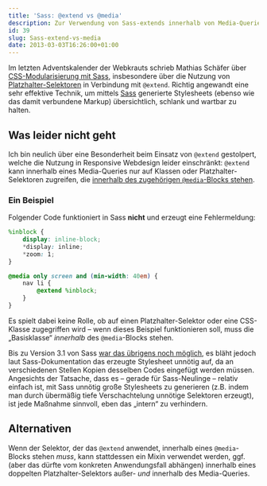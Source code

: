 ```yaml
---
title: 'Sass: @extend vs @media'
description: Zur Verwendung von Sass-extends innerhalb von Media-Queries
id: 39
slug: Sass-extend-vs-media
date: 2013-03-03T16:26:00+01:00
---
```


Im letzten Adventskalender der Webkrauts schrieb Mathias Schäfer über [CSS-Modularisierung mit Sass](http://webkrauts.de/artikel/2012/css-modularisierung-mit-sass), insbesondere über die Nutzung von [Platzhalter-Selektoren](http://sass-lang.com/docs/yardoc/file.SASS_REFERENCE.html#placeholder_selectors_) in Verbindung mit `@extend`. Richtig angewandt eine sehr effektive Technik, um mittels [Sass](http://sass-lang.com) generierte Stylesheets (ebenso wie das damit verbundene Markup) übersichtlich, schlank und wartbar zu halten.

## Was leider nicht geht

Ich bin neulich über eine Besonderheit beim Einsatz von `@extend` gestolpert, welche die Nutzung in Responsive Webdesign leider einschränkt: `@extend` kann innerhalb eines Media-Queries nur auf Klassen oder Platzhalter-Selektoren zugreifen, die [innerhalb des zugehörigen `@media`\-Blocks stehen](http://sass-lang.com/docs/yardoc/file.SASS_REFERENCE.html#_in_directives).

### Ein Beispiel

Folgender Code funktioniert in Sass **nicht** und erzeugt eine Fehlermeldung:

```scss
%inblock {
    display: inline-block;
    *display: inline;
    *zoom: 1;
}

@media only screen and (min-width: 40em) {
    nav li {
        @extend %inblock;
    }
}
```

Es spielt dabei keine Rolle, ob auf einen Platzhalter-Selektor oder eine CSS-Klasse zugegriffen wird – wenn dieses Beispiel funktionieren soll, muss die „Basisklasse“ _innerhalb_ des `@media`\-Blocks stehen.

Bis zu Version 3.1 von Sass [war das übrigens noch möglich](http://chriseppstein.github.com/blog/2012/08/23/sass-3-2-is-released/), es bläht jedoch laut Sass-Dokumentation das erzeugte Stylesheet unnötig auf, da an verschiedenen Stellen Kopien desselben Codes eingefügt werden müssen. Angesichts der Tatsache, dass es – gerade für Sass-Neulinge – relativ einfach ist, mit Sass unnötig große Stylesheets zu generieren (z.B. indem man durch übermäßig tiefe Verschachtelung unnötige Selektoren erzeugt), ist jede Maßnahme sinnvoll, eben das „intern“ zu verhindern.

## Alternativen

Wenn der Selektor, der das `@extend` anwendet, innerhalb eines `@media`\-Blocks stehen _muss_, kann stattdessen ein Mixin verwendet werden, ggf. (aber das dürfte vom konkreten Anwendungsfall abhängen) innerhalb eines doppelten Platzhalter-Selektors außer- _und_ innerhalb des Media-Queries.
